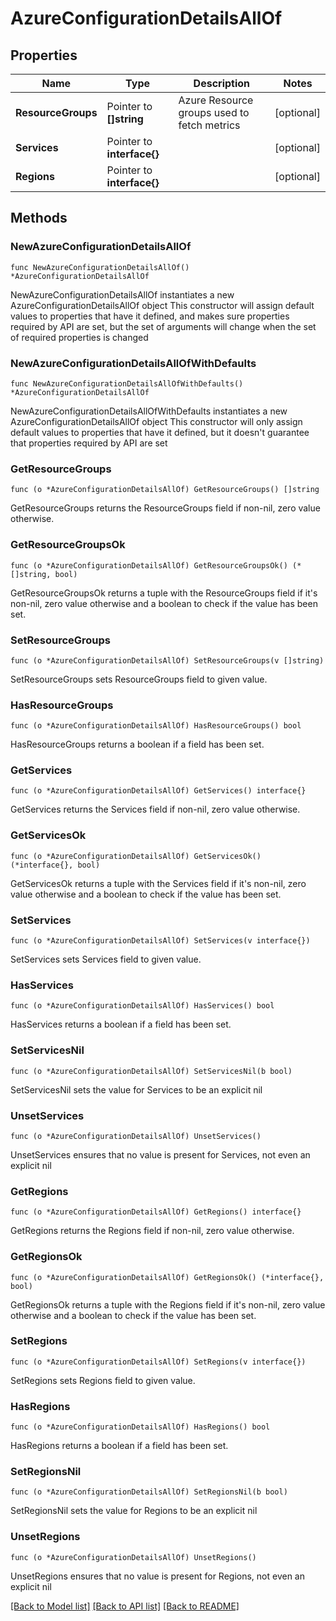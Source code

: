 # AzureConfigurationDetailsAllOf

## Properties

Name | Type | Description | Notes
------------ | ------------- | ------------- | -------------
**ResourceGroups** | Pointer to **[]string** | Azure Resource groups used to fetch metrics | [optional] 
**Services** | Pointer to **interface{}** |  | [optional] 
**Regions** | Pointer to **interface{}** |  | [optional] 

## Methods

### NewAzureConfigurationDetailsAllOf

`func NewAzureConfigurationDetailsAllOf() *AzureConfigurationDetailsAllOf`

NewAzureConfigurationDetailsAllOf instantiates a new AzureConfigurationDetailsAllOf object
This constructor will assign default values to properties that have it defined,
and makes sure properties required by API are set, but the set of arguments
will change when the set of required properties is changed

### NewAzureConfigurationDetailsAllOfWithDefaults

`func NewAzureConfigurationDetailsAllOfWithDefaults() *AzureConfigurationDetailsAllOf`

NewAzureConfigurationDetailsAllOfWithDefaults instantiates a new AzureConfigurationDetailsAllOf object
This constructor will only assign default values to properties that have it defined,
but it doesn't guarantee that properties required by API are set

### GetResourceGroups

`func (o *AzureConfigurationDetailsAllOf) GetResourceGroups() []string`

GetResourceGroups returns the ResourceGroups field if non-nil, zero value otherwise.

### GetResourceGroupsOk

`func (o *AzureConfigurationDetailsAllOf) GetResourceGroupsOk() (*[]string, bool)`

GetResourceGroupsOk returns a tuple with the ResourceGroups field if it's non-nil, zero value otherwise
and a boolean to check if the value has been set.

### SetResourceGroups

`func (o *AzureConfigurationDetailsAllOf) SetResourceGroups(v []string)`

SetResourceGroups sets ResourceGroups field to given value.

### HasResourceGroups

`func (o *AzureConfigurationDetailsAllOf) HasResourceGroups() bool`

HasResourceGroups returns a boolean if a field has been set.

### GetServices

`func (o *AzureConfigurationDetailsAllOf) GetServices() interface{}`

GetServices returns the Services field if non-nil, zero value otherwise.

### GetServicesOk

`func (o *AzureConfigurationDetailsAllOf) GetServicesOk() (*interface{}, bool)`

GetServicesOk returns a tuple with the Services field if it's non-nil, zero value otherwise
and a boolean to check if the value has been set.

### SetServices

`func (o *AzureConfigurationDetailsAllOf) SetServices(v interface{})`

SetServices sets Services field to given value.

### HasServices

`func (o *AzureConfigurationDetailsAllOf) HasServices() bool`

HasServices returns a boolean if a field has been set.

### SetServicesNil

`func (o *AzureConfigurationDetailsAllOf) SetServicesNil(b bool)`

 SetServicesNil sets the value for Services to be an explicit nil

### UnsetServices
`func (o *AzureConfigurationDetailsAllOf) UnsetServices()`

UnsetServices ensures that no value is present for Services, not even an explicit nil
### GetRegions

`func (o *AzureConfigurationDetailsAllOf) GetRegions() interface{}`

GetRegions returns the Regions field if non-nil, zero value otherwise.

### GetRegionsOk

`func (o *AzureConfigurationDetailsAllOf) GetRegionsOk() (*interface{}, bool)`

GetRegionsOk returns a tuple with the Regions field if it's non-nil, zero value otherwise
and a boolean to check if the value has been set.

### SetRegions

`func (o *AzureConfigurationDetailsAllOf) SetRegions(v interface{})`

SetRegions sets Regions field to given value.

### HasRegions

`func (o *AzureConfigurationDetailsAllOf) HasRegions() bool`

HasRegions returns a boolean if a field has been set.

### SetRegionsNil

`func (o *AzureConfigurationDetailsAllOf) SetRegionsNil(b bool)`

 SetRegionsNil sets the value for Regions to be an explicit nil

### UnsetRegions
`func (o *AzureConfigurationDetailsAllOf) UnsetRegions()`

UnsetRegions ensures that no value is present for Regions, not even an explicit nil

[[Back to Model list]](../README.md#documentation-for-models) [[Back to API list]](../README.md#documentation-for-api-endpoints) [[Back to README]](../README.md)


